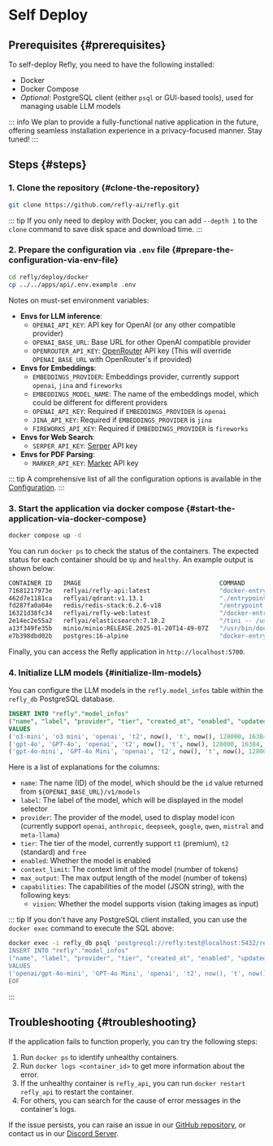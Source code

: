 # Self Deploy

## Prerequisites {#prerequisites}

To self-deploy Refly, you need to have the following installed:

- Docker
- Docker Compose
- *Optional*: PostgreSQL client (either `psql` or GUI-based tools), used for managing usable LLM models

::: info
We plan to provide a fully-functional native application in the future, offering seamless installation experience in a privacy-focused manner. Stay tuned!
:::

## Steps {#steps}

### 1. Clone the repository {#clone-the-repository}

```bash
git clone https://github.com/refly-ai/refly.git
```

::: tip
If you only need to deploy with Docker, you can add `--depth 1` to the `clone` command to save disk space and download time.
:::

### 2. Prepare the configuration via `.env` file {#prepare-the-configuration-via-env-file}

```bash
cd refly/deploy/docker
cp ../../apps/api/.env.example .env
```

Notes on must-set environment variables:

- **Envs for LLM inference**:
  - `OPENAI_API_KEY`: API key for OpenAI (or any other compatible provider)
  - `OPENAI_BASE_URL`: Base URL for other OpenAI compatible provider
  - `OPENROUTER_API_KEY`: [OpenRouter](https://openrouter.ai/) API key (This will override `OPENAI_BASE_URL` with OpenRouter's if provided)
- **Envs for Embeddings**:
  - `EMBEDDINGS_PROVIDER`: Embeddings provider, currently support `openai`, `jina` and `fireworks`
  - `EMBEDDINGS_MODEL_NAME`: The name of the embeddings model, which could be different for different providers
  - `OPENAI_API_KEY`: Required if `EMBEDDINGS_PROVIDER` is `openai`
  - `JINA_API_KEY`: Required if `EMBEDDINGS_PROVIDER` is `jina`
  - `FIREWORKS_API_KEY`: Required if `EMBEDDINGS_PROVIDER` is `fireworks`
- **Envs for Web Search**:
  - `SERPER_API_KEY`: [Serper](https://serper.dev/) API key
- **Envs for PDF Parsing**:
  - `MARKER_API_KEY`: [Marker](https://www.datalab.to/) API key

::: tip
A comprehensive list of all the configuration options is available in the [Configuration](./configuration.md).
:::

### 3. Start the application via docker compose {#start-the-application-via-docker-compose}

```bash
docker compose up -d
```

You can run `docker ps` to check the status of the containers. The expected status for each container should be `Up` and `healthy`. An example output is shown below:

```bash
CONTAINER ID   IMAGE                                      COMMAND                  CREATED       STATUS                 PORTS                                                                                  NAMES
71681217973e   reflyai/refly-api:latest                   "docker-entrypoint.s…"   5 hours ago   Up 5 hours (healthy)   3000/tcp, 0.0.0.0:5800-5801->5800-5801/tcp, :::5800-5801->5800-5801/tcp                refly_api
462d7e1181ca   reflyai/qdrant:v1.13.1                     "./entrypoint.sh"        5 hours ago   Up 5 hours (healthy)   0.0.0.0:6333-6334->6333-6334/tcp, :::6333-6334->6333-6334/tcp                          refly_qdrant
fd287fa0a04e   redis/redis-stack:6.2.6-v18                "/entrypoint.sh"         5 hours ago   Up 5 hours (healthy)   0.0.0.0:6379->6379/tcp, :::6379->6379/tcp, 0.0.0.0:8001->8001/tcp, :::8001->8001/tcp   refly_redis
16321d38fc34   reflyai/refly-web:latest                   "/docker-entrypoint.…"   5 hours ago   Up 5 hours             0.0.0.0:5700->80/tcp, [::]:5700->80/tcp                                                refly_web
2e14ec2e55a2   reflyai/elasticsearch:7.10.2               "/tini -- /usr/local…"   5 hours ago   Up 5 hours (healthy)   0.0.0.0:9200->9200/tcp, :::9200->9200/tcp, 9300/tcp                                    refly_elasticsearch
a13f349fe35b   minio/minio:RELEASE.2025-01-20T14-49-07Z   "/usr/bin/docker-ent…"   5 hours ago   Up 5 hours (healthy)   0.0.0.0:9000-9001->9000-9001/tcp, :::9000-9001->9000-9001/tcp                          refly_minio
e7b398dbd02b   postgres:16-alpine                         "docker-entrypoint.s…"   5 hours ago   Up 5 hours (healthy)   0.0.0.0:5432->5432/tcp, :::5432->5432/tcp                                              refly_db
```

Finally, you can access the Refly application in `http://localhost:5700`.

### 4. Initialize LLM models {#initialize-llm-models}

You can configure the LLM models in the `refly.model_infos` table within the `refly_db` PostgreSQL database.

```sql
INSERT INTO "refly"."model_infos"
("name", "label", "provider", "tier", "created_at", "enabled", "updated_at", "context_limit", "max_output", "capabilities")
VALUES
('o3-mini', 'o3 mini', 'openai', 't2', now(), 't', now(), 128000, 16384, '{"vision":true}'),
('gpt-4o', 'GPT-4o', 'openai', 't2', now(), 't', now(), 128000, 16384, '{"vision":true}'),
('gpt-4o-mini', 'GPT-4o Mini', 'openai', 't2', now(), 't', now(), 128000, 16384, '{"vision":true}');
```

Here is a list of explanations for the columns:

- `name`: The name (ID) of the model, which should be the `id` value returned from `${OPENAI_BASE_URL}/v1/models`
- `label`: The label of the model, which will be displayed in the model selector
- `provider`: The provider of the model, used to display model icon (currently support `openai`, `anthropic`, `deepseek`, `google`, `qwen`, `mistral` and `meta-llama`)
- `tier`: The tier of the model, currently support `t1` (premium), `t2` (standard) and `free`
- `enabled`: Whether the model is enabled
- `context_limit`: The context limit of the model (number of tokens)
- `max_output`: The max output length of the model (number of tokens)
- `capabilities`: The capabilities of the model (JSON string), with the following keys:
  - `vision`: Whether the model supports vision (taking images as input)

::: tip
If you don't have any PostgreSQL client installed, you can use the `docker exec` command to execute the SQL above:

```bash
docker exec -i refly_db psql 'postgresql://refly:test@localhost:5432/refly' << EOF                    
INSERT INTO "refly"."model_infos"
("name", "label", "provider", "tier", "created_at", "enabled", "updated_at", "context_limit", "max_output", "capabilities")
VALUES
('openai/gpt-4o-mini', 'GPT-4o Mini', 'openai', 't2', now(), 't', now(), 128000, 16384, '{"vision":true}');
EOF
```
:::

## Troubleshooting {#troubleshooting}

If the application fails to function properly, you can try the following steps:

1. Run `docker ps` to identify unhealthy containers.
2. Run `docker logs <container_id>` to get more information about the error.
3. If the unhealthy container is `refly_api`, you can run `docker restart refly_api` to restart the container.
4. For others, you can search for the cause of error messages in the container's logs.

If the issue persists, you can raise an issue in our [GitHub repository](https://github.com/refly-ai/refly/issues), or contact us in our [Discord Server](https://discord.gg/bWjffrb89h).
